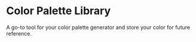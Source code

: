 # Color Palette Library

A go-to tool for your color palette generator and store your color for future reference.
